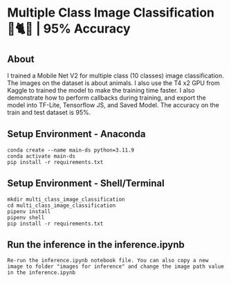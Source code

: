 # Multiple Class Image Classification 🐄🐈🐔 | 95% Accuracy

## About
I trained a Mobile Net V2 for multiple class (10 classes) image classification. The images on the dataset is about animals. I also use the T4 x2 GPU from Kaggle to trained the model to make the training time faster. I also demonstrate how to perform callbacks during training, and export the model into TF-Lite, Tensorflow JS, and Saved Model. The accuracy on the train and test dataset is 95%.

## Setup Environment - Anaconda
```
conda create --name main-ds python=3.11.9
conda activate main-ds
pip install -r requirements.txt
```

## Setup Environment - Shell/Terminal
```
mkdir multi_class_image_classification
cd multi_class_image_classification
pipenv install
pipenv shell
pip install -r requirements.txt
```

## Run the inference in the inference.ipynb
```
Re-run the inference.ipynb notebook file. You can also copy a new image to folder "images for inference" and change the image path value in the inference.ipynb
```
